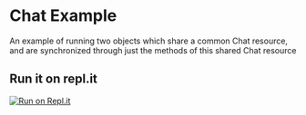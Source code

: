 # Chat Example

An example of running two objects which share a common Chat resource,
and are synchronized through just the methods of this shared Chat
resource

## Run it on repl.it

[![Run on Repl.it](https://repl.it/badge/github/murraypatterson/chat-example)](https://repl.it/github/murraypatterson/chat-example)
